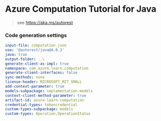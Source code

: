 # Azure Computation Tutorial for Java

> see https://aka.ms/autorest

### Code generation settings
``` yaml
input-file: computation.json
use: '@autorest/java@4.0.3'
java: true
output-folder: ..\
generate-client-as-impl: true
namespace: com.azure.learn.computation
generate-client-interfaces: false
sync-methods: none
license-header: MICROSOFT_MIT_SMALL
add-context-parameter: true
models-subpackage: implementation.models
context-client-method-parameter: true
artifact-id: azure-learn-computation
credential-types: tokencredential
custom-types-subpackage: models
custom-types: Operation,OperationStatus
```
